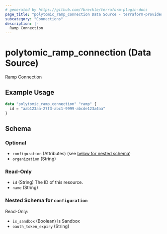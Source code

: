 ```yaml
---
# generated by https://github.com/fbreckle/terraform-plugin-docs
page_title: "polytomic_ramp_connection Data Source - terraform-provider-polytomic"
subcategory: "Connections"
description: |-
  Ramp Connection
---
```


# polytomic_ramp_connection (Data Source)

Ramp Connection

## Example Usage

```terraform
data "polytomic_ramp_connection" "ramp" {
  id = "aab123aa-27f3-abc1-9999-abcde123a4aa"
}
```

<!-- schema generated by tfplugindocs -->
## Schema

### Optional

- `configuration` (Attributes) (see [below for nested schema](#nestedatt--configuration))
- `organization` (String)

### Read-Only

- `id` (String) The ID of this resource.
- `name` (String)

<a id="nestedatt--configuration"></a>
### Nested Schema for `configuration`

Read-Only:

- `is_sandbox` (Boolean) Is Sandbox
- `oauth_token_expiry` (String)


